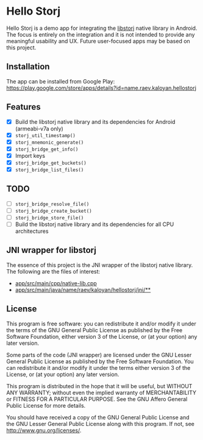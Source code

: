 # Hello Storj

Hello Storj is a demo app for integrating the [libstorj](https://github.com/Storj/libstorj) native library in Android. The focus is entirely on the integration and it is not intended to provide any meaningful usability and UX. Future user-focused apps may be based on this project.

## Installation

The app can be installed from Google Play: https://play.google.com/store/apps/details?id=name.raev.kaloyan.hellostorj

## Features

* [x] Build the libstorj native library and its dependencies for Android (armeabi-v7a only)
* [x] `storj_util_timestamp()`
* [x] `storj_mnemonic_generate()`
* [x] `storj_bridge_get_info()`
* [x] Import keys
* [x] `storj_bridge_get_buckets()`
* [x] `storj_bridge_list_files()`

## TODO

* [ ] `storj_bridge_resolve_file()`
* [ ] `storj_bridge_create_bucket()`
* [ ] `storj_bridge_store_file()`
* [ ] Build the libstorj native library and its dependencies for all CPU architectures

## JNI wrapper for libstorj

The essence of this project is the JNI wrapper of the libstorj native library. The following are the files of interest:
- [app/src/main/cpp/native-lib.cpp](https://github.com/kaloyan-raev/hello-storj/blob/master/app/src/main/cpp/native-lib.cpp)
- [app/src/main/java/name/raev/kaloyan/hellostorj/jni/**](https://github.com/kaloyan-raev/hello-storj/blob/master/app/src/main/java/name/raev/kaloyan/hellostorj/jni/)

## License

This program is free software: you can redistribute it and/or modify it under the terms of the GNU General Public License as published by the Free Software Foundation, either version 3 of the License, or (at your option) any later version.

Some parts of the code (JNI wrapper) are licensed under the GNU Lesser General Public License as published by the Free Software Foundation. You can redistribute it and/or modify it under the terms either version 3 of the License, or (at your option) any later version.

This program is distributed in the hope that it will be useful, but WITHOUT ANY WARRANTY; without even the implied warranty of MERCHANTABILITY or FITNESS FOR A PARTICULAR PURPOSE. See the GNU Affero General Public License for more details.

You should have received a copy of the GNU General Public License and the GNU Lesser General Public License along with this program. If not, see http://www.gnu.org/licenses/.
